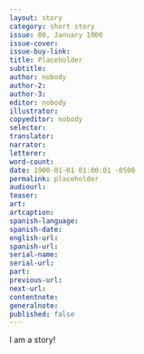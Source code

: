 ```yaml
---
layout: story
category: short story
issue: 00, January 1900
issue-cover:
issue-buy-link:
title: Placeholder
subtitle:
author: nobody
author-2:
author-3:
editor: nobody
illustrator:
copyeditor: nobody
selector:
translator:
narrator:
letterer:
word-count:
date: 1900-01-01 01:00:01 -0500
permalink: placeholder
audiourl:
teaser:
art:
artcaption:
spanish-language:
spanish-date:
english-url:
spanish-url:
serial-name:
serial-url:
part:
previous-url:
next-url:
contentnote:
generalnote:
published: false
---
```


I am a story!

